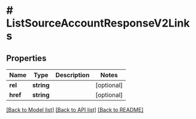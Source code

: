 # # ListSourceAccountResponseV2Links

## Properties

Name | Type | Description | Notes
------------ | ------------- | ------------- | -------------
**rel** | **string** |  | [optional]
**href** | **string** |  | [optional]

[[Back to Model list]](../../README.md#models) [[Back to API list]](../../README.md#endpoints) [[Back to README]](../../README.md)

